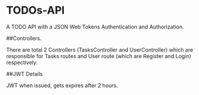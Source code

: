 # TODOs-API
A TODO API with a JSON Web Tokens Authentication and Authorization.

##Controllers.

There are total 2 Controllers (TasksController and UserController) which are responsible for Tasks routes and User route (which are Register and Login) respectively.

##JWT Details

JWT when issued, gets expires after 2 hours.
